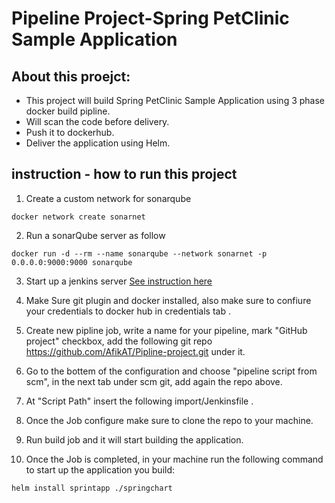 # Pipeline Project-Spring PetClinic Sample Application

 ## About this proejct:
* This project will build Spring PetClinic Sample Application using 3 phase docker build pipline.
* Will scan the code before delivery.
* Push it to dockerhub.
* Deliver the application using Helm.
## instruction - how to run this project

1) Create a custom  network for sonarqube
 ```
 docker network create sonarnet
 ```
2) Run a sonarQube server as follow
```
docker run -d --rm --name sonarqube --network sonarnet -p 0.0.0.0:9000:9000 sonarqube
```
3) Start up a jenkins server <a href="https://hub.docker.com/_/jenkins">See instruction here</a>

5) Make Sure git plugin and docker installed, also make sure to confiure your credentials to docker hub in credentials tab .

6) Create new pipline job, write a name for your pipeline, mark "GitHub project" checkbox, add the following git repo https://github.com/AfikAT/Pipline-project.git under it.

8)  Go to the bottem of the configuration and choose "pipeline script from scm", in the next tab under scm git, add again the repo above.

9) At "Script Path" insert the following import/Jenkinsfile .

10) Once the Job configure make sure to clone the repo to your machine.

11) Run build job and it will start building the application.

12) Once the Job is completed, in your machine run the following command to start up the application you build:

```
helm install sprintapp ./springchart

```


